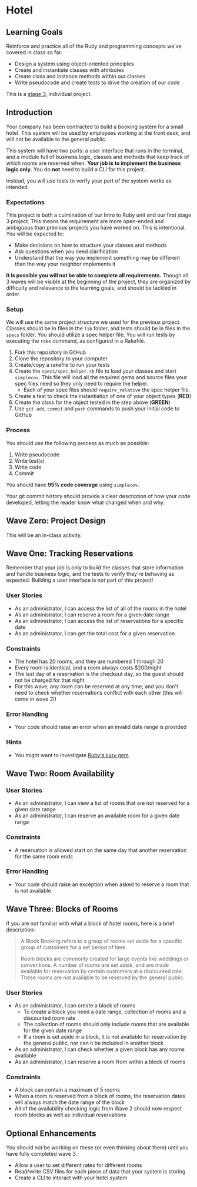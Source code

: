 # Hotel

## Learning Goals

Reinforce and practice all of the Ruby and programming concepts we've covered in class so far:
- Design a system using object-oriented principles
- Create and instantiate classes with attributes
- Create class and instance methods within our classes
- Write pseudocode and create tests to drive the creation of our code

This is a [stage 3](https://github.com/Ada-Developers-Academy/pedagogy/blob/master/rule-of-three.md), individual project.

## Introduction

Your company has been contracted to build a booking system for a small hotel. This system will be used by employees working at the front desk, and will not be available to the general public.

This system will have two parts: a user interface that runs in the terminal, and a module full of business logic, classes and methods that keep track of which rooms are reserved when. **Your job is to implement the business logic only.** You do **not** need to build a CLI for this project.

Instead, you will use tests to verify your part of the system works as intended.

### Expectations

This project is both a culmination of our Intro to Ruby unit and our first stage 3 project. This means the requirement are more open-ended and ambiguous than previous projects you have worked on. This is intentional. You will be expected to:

- Make decisions on how to structure your classes and methods
- Ask questions when you need clarification
- Understand that the way you implement something may be different than the way your neighbor implements it

**It is possible you will not be able to complete all requirements.** Though all 3 waves will be visible at the beginning of the project, they are organized by difficulty and relevance to the learning goals, and should be tackled in order.

### Setup

We will use the same project structure we used for the previous project. Classes should be in files in the `lib` folder, and tests should be in files in the `specs` folder. You should utilize a spec helper file. You will run tests by executing the `rake` command, as configured in a Rakefile.

1. Fork this repository in GitHub
1. Clone the repository to your computer
1. Create/copy a rakefile to run your tests
1. Create the `specs/spec_helper.rb` file to load your classes and start `simplecov`. This file will load all the required gems and source files your spec files need so they only need to require the helper.
    - Each of your spec files should `require_relative` the spec helper file.
1. Create a test to check the instantiation of one of your object types (**RED**)
1. Create the class for the object tested in the step above (**GREEN**)
1. Use `git add`, `commit` and `push` commands to push your initial code to GitHub

### Process

You should use the following process as much as possible:

1. Write pseudocode
1. Write test(s)
1. Write code
1. Commit

You should have **95% code coverage** using `simplecov`.

Your git commit history should provide a clear description of how your code developed, letting the reader know what changed when and why.

## Wave Zero: Project Design

This will be an in-class activity.

## Wave One: Tracking Reservations

Remember that your job is only to build the classes that store information and handle business logic, and the tests to verify they're behaving as expected. Building a user interface is not part of this project!

### User Stories

- As an administrator, I can access the list of all of the rooms in the hotel
- As an administrator, I can reserve a room for a given date range
- As an administrator, I can access the list of reservations for a specific date
- As an administrator, I can get the total cost for a given reservation

### Constraints

- The hotel has 20 rooms, and they are numbered 1 through 20
- Every room is identical, and a room always costs $200/night
- The last day of a reservation is the checkout day, so the guest should not be charged for that night
- For this wave, any room can be reserved at any time, and you don't need to check whether reservations conflict with each other (this will come in wave 2!)

### Error Handling

- Your code should raise an error when an invalid date range is provided

### Hints

- You might want to investigate [Ruby's `Date` gem](https://ruby-doc.org/stdlib/libdoc/date/rdoc/Date.html).

## Wave Two: Room Availability

### User Stories

- As an administrator, I can view a list of rooms that are not reserved for a given date range
- As an administrator, I can reserve an available room for a given date range

### Constraints

- A reservation is allowed start on the same day that another reservation for the same room ends

### Error Handling

- Your code should raise an exception when asked to reserve a room that is not available

## Wave Three: Blocks of Rooms

If you are not familiar with what a block of hotel rooms, here is a brief description:

> A Block Booking refers to a group of rooms set aside for a specific group of customers for a set period of time.
>
> Room blocks are commonly created for large events like weddings or conventions. A number of rooms are set aside, and are made available for reservation by certain customers at a discounted rate. These rooms are not available to be reserved by the general public.

### User Stories

- As an administrator, I can create a block of rooms
    - To create a block you need a date range, collection of rooms and a discounted room rate
    - The collection of rooms should only include rooms that are available for the given date range
    - If a room is set aside in a block, it is not available for reservation by the general public, nor can it be included in another block
- As an administrator, I can check whether a given block has any rooms available
- As an administrator, I can reserve a room from within a block of rooms

### Constraints

- A block can contain a maximum of 5 rooms
- When a room is reserved from a block of rooms, the reservation dates will always match the date range of the block
- All of the availability checking logic from Wave 2 should now respect room blocks as well as individual reservations

## Optional Enhancements

You should not be working on these (or even thinking about them) until you have fully completed wave 3.

- Allow a user to set different rates for different rooms
- Read/write CSV files for each piece of data that your system is storing
- Create a CLI to interact with your hotel system
